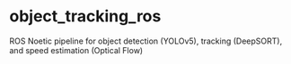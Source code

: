 # object_tracking_ros
ROS Noetic pipeline for object detection (YOLOv5), tracking (DeepSORT), and speed estimation (Optical Flow)
